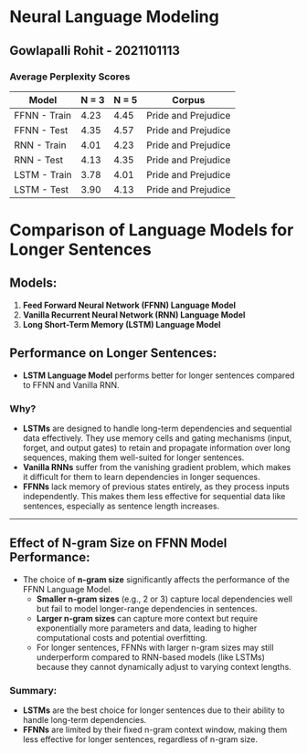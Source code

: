 # Neural Language Modeling
## Gowlapalli Rohit - 2021101113

### Average Perplexity Scores

| Model | N = 3| N = 5| Corpus |
| --- | --- | --- | --- |
| FFNN - Train|  4.23 |  4.45 |  Pride and Prejudice |
| FFNN - Test |  4.35 |  4.57 |  Pride and Prejudice |
| RNN - Train |  4.01 |  4.23 |  Pride and Prejudice |
| RNN - Test  |  4.13 |  4.35 |  Pride and Prejudice |
| LSTM - Train|  3.78 |  4.01 |  Pride and Prejudice |
| LSTM - Test |  3.90 |  4.13 |  Pride and Prejudice |


# Comparison of Language Models for Longer Sentences

## Models:
1. **Feed Forward Neural Network (FFNN) Language Model**
2. **Vanilla Recurrent Neural Network (RNN) Language Model**
3. **Long Short-Term Memory (LSTM) Language Model**

## Performance on Longer Sentences:
- **LSTM Language Model** performs better for longer sentences compared to FFNN and Vanilla RNN.
  
### Why?
- **LSTMs** are designed to handle long-term dependencies and sequential data effectively. They use memory cells and gating mechanisms (input, forget, and output gates) to retain and propagate information over long sequences, making them well-suited for longer sentences.
- **Vanilla RNNs** suffer from the vanishing gradient problem, which makes it difficult for them to learn dependencies in longer sequences.
- **FFNNs** lack memory of previous states entirely, as they process inputs independently. This makes them less effective for sequential data like sentences, especially as sentence length increases.

---

## Effect of N-gram Size on FFNN Model Performance:
- The choice of **n-gram size** significantly affects the performance of the FFNN Language Model.
  - **Smaller n-gram sizes** (e.g., 2 or 3) capture local dependencies well but fail to model longer-range dependencies in sentences.
  - **Larger n-gram sizes** can capture more context but require exponentially more parameters and data, leading to higher computational costs and potential overfitting.
  - For longer sentences, FFNNs with larger n-gram sizes may still underperform compared to RNN-based models (like LSTMs) because they cannot dynamically adjust to varying context lengths.

### Summary:
- **LSTMs** are the best choice for longer sentences due to their ability to handle long-term dependencies.
- **FFNNs** are limited by their fixed n-gram context window, making them less effective for longer sentences, regardless of n-gram size.
